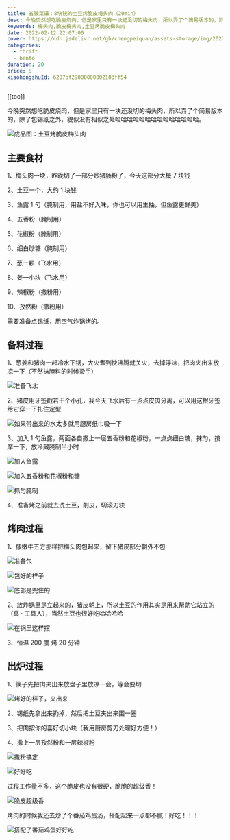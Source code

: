 ```yaml
---
title: 省钱菜谱：8块钱的土豆烤脆皮梅头肉（20min）
desc: 今晚突然想吃脆皮烧肉，但是家里只有一块还没切的梅头肉，所以弄了个简易版本的，除了包锡纸之外，貌似没有相似之处哈哈哈哈哈哈哈哈哈哈哈哈哈哈。
keywords: 梅头肉,脆皮梅头肉,土豆烤脆皮梅头肉
date: 2022-02-12 22:07:00
cover: https://cdn.jsdelivr.net/gh/chengpeiquan/assets-storage/img/2022/02/20220213234248.jpg
categories:
  - thrift
  - bento
duration: 20
price: 8
xiaohongshuId: 6207bf29000000002103ff54
---
```


[[toc]]

今晚突然想吃脆皮烧肉，但是家里只有一块还没切的梅头肉，所以弄了个简易版本的，除了包锡纸之外，貌似没有相似之处哈哈哈哈哈哈哈哈哈哈哈哈哈哈。

![成品图：土豆烤脆皮梅头肉](https://cdn.jsdelivr.net/gh/chengpeiquan/assets-storage/img/2022/02/20220213234004.jpg)

## 主要食材

1、梅头肉一块，昨晚切了一部分炒猪肠粉了，今天这部分大概 7 块钱

2、土豆一个，大约 1 块钱

3、鱼露 1 勺（腌制用，用盐不好入味，你也可以用生抽，但鱼露更鲜美）

4、五香粉（腌制用）

5、花椒粉（腌制用）

6、细白砂糖（腌制用）

7、葱一颗（飞水用）

8、姜一小块（飞水用）

9、辣椒粉（撒粉用）

10、孜然粉（撒粉用）

需要准备点锡纸，用空气炸锅烤的。

## 备料过程

1、葱姜和猪肉一起冷水下锅，大火煮到快沸腾就关火，去掉浮沫，把肉夹出来放凉一下（不然抹腌料的时候烫手）

![准备飞水](https://cdn.jsdelivr.net/gh/chengpeiquan/assets-storage/img/2022/02/20220213233953.jpg)

2、猪皮用牙签戳若干个小孔，我今天飞水后有一点点皮肉分离，可以用这根牙签给它穿一下扎住定型

![如果带出来的水太多就用厨房纸巾吸一下](https://cdn.jsdelivr.net/gh/chengpeiquan/assets-storage/img/2022/02/20220213233954.jpg)

3、加入 1 勺鱼露，两面各自撒上一层五香粉和花椒粉，一点点细白糖，抹匀，按摩一下，放冷藏腌制半小时

![加入鱼露](https://cdn.jsdelivr.net/gh/chengpeiquan/assets-storage/img/2022/02/20220213233955.jpg)

![加入五香粉和花椒粉和糖](https://cdn.jsdelivr.net/gh/chengpeiquan/assets-storage/img/2022/02/20220213233956.jpg)

![抓匀腌制](https://cdn.jsdelivr.net/gh/chengpeiquan/assets-storage/img/2022/02/20220213233957.jpg)

4、准备烤之前就去洗土豆，削皮，切滚刀块

## 烤肉过程

1、像嫩牛五方那样把梅头肉包起来，留下猪皮部分朝外不包

![准备包](https://cdn.jsdelivr.net/gh/chengpeiquan/assets-storage/img/2022/02/20220213233958.jpg)

![包好的样子](https://cdn.jsdelivr.net/gh/chengpeiquan/assets-storage/img/2022/02/20220213233959.jpg)

![底部是兜住的](https://cdn.jsdelivr.net/gh/chengpeiquan/assets-storage/img/2022/02/20220213234000.jpg)

2、放炸锅里是立起来的，猪皮朝上，所以土豆的作用其实是用来帮助它站立的（真 · 工具人），当然土豆也很好吃哈哈哈哈

![在锅里这样摆](https://cdn.jsdelivr.net/gh/chengpeiquan/assets-storage/img/2022/02/20220213234001.jpg)

3、恒温 200 度 烤 20 分钟

## 出炉过程

1、筷子先把肉夹出来放盘子里放凉一会，等会要切

![烤好的样子，夹出来](https://cdn.jsdelivr.net/gh/chengpeiquan/assets-storage/img/2022/02/20220213234002.jpg)

2、锡纸先拿出来扔掉，然后把土豆夹出来围一圈

3、把肉按你的喜好切小块（我用厨房剪刀处理好方便！）

4、撒上一层孜然粉和一层辣椒粉

![撒粉搞定](https://cdn.jsdelivr.net/gh/chengpeiquan/assets-storage/img/2022/02/20220213234003.jpg)

![好好吃](https://cdn.jsdelivr.net/gh/chengpeiquan/assets-storage/img/2022/02/20220213234005.jpg)

过程工作量不多，这个脆皮也没有很硬，脆脆的超级香！

![脆皮超级香](https://cdn.jsdelivr.net/gh/chengpeiquan/assets-storage/img/2022/02/20220213234006.jpg)

烤肉的时候我还去炒了个番茄鸡蛋汤，搭配起来一点都不腻！好吃！！！

![搭配了番茄鸡蛋好好吃](https://cdn.jsdelivr.net/gh/chengpeiquan/assets-storage/img/2022/02/20220213234007.jpg)
